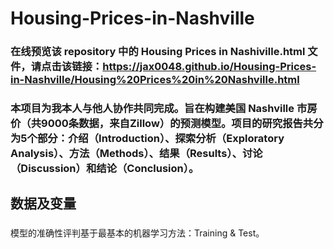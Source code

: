 # Housing-Prices-in-Nashville
### 在线预览该 repository 中的 Housing Prices in Nashiville.html 文件，请点击该链接：https://jax0048.github.io/Housing-Prices-in-Nashville/Housing%20Prices%20in%20Nashville.html
### 本项目为我本人与他人协作共同完成。旨在构建美国 Nashville 市房价（共9000条数据，来自Zillow）的预测模型。项目的研究报告共分为5个部分：介绍（Introduction）、探索分析（Exploratory Analysis）、方法（Methods）、结果（Results）、讨论（Discussion）和结论（Conclusion）。

## 数据及变量
### 

模型的准确性评判基于最基本的机器学习方法：Training & Test。
